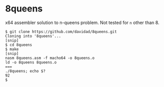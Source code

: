 8queens
=======

x64 assembler solution to n-queens problem. Not tested for `n` other than 8.

```
$ git clone https://github.com/davidad/8queens.git
Cloning into '8queens'...
[snip]
$ cd 8queens
$ make
[snip]
nasm 8queens.asm -f macho64 -o 8queens.o
ld -o 8queens 8queens.o
===
./8queens; echo $?
92
$
```
